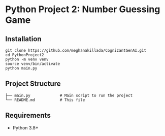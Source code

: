 # Python Project 2: Number Guessing Game

## Installation
```
git clone https://github.com/meghanakillada/CognizantGenAI.git
cd PythonProject2
python -m venv venv
source venv/bin/activate
python main.py
```

## Project Structure
```
├── main.py             # Main script to run the project
└── README.md           # This file
```

## Requirements
- Python 3.8+